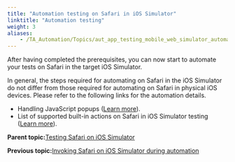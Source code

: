```yaml
--- 
title: "Automation testing on Safari in iOS Simulator"
linktitle: "Automation testing"
weight: 3
aliases: 
    - /TA_Automation/Topics/aut_app_testing_mobile_web_simulator_automation.html
---
```


After having completed the prerequisites, you can now start to automate your tests on Safari in the target iOS Simulator.

In general, the steps required for automating on Safari in the iOS Simulator do not differ from those required for automating on Safari in physical iOS devices. Please refer to the following links for the automation details.

-   Handling JavaScript popups \([Learn more](aut_app_testing_safari_apps_popups.html)\).
-   List of supported built-in actions on Safari in iOS Simulator testing \([Learn more](aut_app_testing_mobile_web_Safari_actions.html)\).

**Parent topic:**[Testing Safari on iOS Simulator](/TA_Automation/Topics/aut_app_testing_mobile_web_iOS_simulator.html)

**Previous topic:**[Invoking Safari on iOS Simulator during automation](/TA_Automation/Topics/aut_app_testing_mobile_web_simulator_invoking_browser.html)

